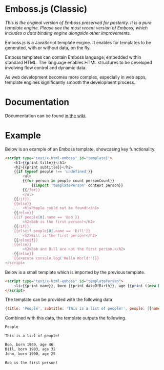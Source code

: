 # Emboss.js (Classic)
*This is the original version of Emboss preserved for posterity. It is a pure template engine. Please see the most recent version of Emboss, which includes a data binding engine alongside other improvements.*

Emboss.js is a JavaScript template engine. It enables for templates to be generated, with or without data, on the fly.

Emboss templates can contain Emboss language, embedded within standard HTML. The language enables HTML structures to be developed involving flow control and dynamic data.

As web development becomes more complex, especially in web apps, template engines significantly smooth the development process.

# Documentation
Documentation can be found [in the wiki](/wiki).

# Example
Below is an example of an Emboss template, showcasing key functionality.

```HTML
<script type="text/x-html-emboss" id="template1">
	<h1>{{print title}}</h1>
	<h2>{{print subtitle}}</h2>
	{{if typeof people !== 'undefined'}}
		<ul>
		{{for person in people count personCount}}
			{{import 'templatePerson' context person}}
		{{/for}}
		</ul>
	{{/if}}
	{{else}}
		<h1>People could not be found!</h1>
	{{/else}}
	{{if people[0].name == 'Bob'}}
		<h2>Bob is the first person!</h2>
	{{/if}}
	{{elseif people[0].name == 'Bill'}}
		<h2>Bill is the first person!</h2>
	{{/elseif}}
	{{else}}
		<h2>Bob and Bill are not the first person.</h2>
	{{/else}}
	{{execute console.log('Hello World!')}}
</script>
```

Below is a small template which is imported by the previous template.

```HTML
<script type="text/x-html-emboss" id="templatePerson">
	<li>{{print name}}, born {{print dateOfBirth}}, age {{print ((new Date(Date.now())).getFullYear() - dateOfBirth)}}</li>
</script>
```

The template can be provided with the following data.

```JavaScript
{title: 'People', subtitle: 'This is a list of people!', people: [{name: 'Bob', dateOfBirth: 1969}, {name: 'Bill', dateOfBirth: 1983}, {name: 'John', dateOfBirth: 1990}]}
```

Combined with this data, the template outputs the following.

```HTML
People

This is a list of people!

Bob, born 1969, age 46
Bill, born 1983, age 32
John, born 1990, age 25

Bob is the first person!
```
